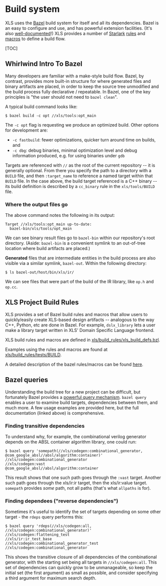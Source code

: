 # Build system

XLS uses the [Bazel](http://bazel.build) build system for itself and all its
dependencies. Bazel is an easy to configure and use, and has powerful extension
facilities. (It's also
[well-documented](https://bazel.build/start/bazel-intro)!) XLS provides a number
of [Starlark](https://bazel.build/rules/language)
[rules](https://bazel.build/rules/rules) and
[macros](https://bazel.build/rules/macros) to define a build flow.

[TOC]

## Whirlwind Intro To Bazel

Many developers are familiar with a make-style build flow. Bazel, by contrast,
provides more built-in structure for where generated files and binary artifacts
are placed, in order to keep the source tree unmodified and the build process
fully declarative / repeatable. In Bazel, one of the key principles is "the user
should not need to `bazel clean`".

A typical build command looks like:

```
$ bazel build -c opt //xls/tools:opt_main
```

The `-c opt` flag is requesting we produce an optimized build. Other options for
development are:

-   `-c fastbuild`: fewer optimizations, quicker turn around time on builds, and
-   `-c dbg`: debug binaries, minimal optimization level and debug information
    produced, e.g. for using binaries under `gdb`

Targets are referenced with `//` as the root of the current repository -- it is
generally optional. From there you specify the path to a directory with a
`BUILD` file, and then `:target_name` to reference a named target within that
`BUILD` file. In the case above, the build target referenced is a C++ binary --
its build definition is described by a `cc_binary` rule in the `xls/tools/BUILD`
file.

### Where the output files go

The above command notes the following in its output:

```
Target //xls/tools:opt_main up-to-date:
  bazel-bin/xls/tools/opt_main
```

We can see binary result files go to `bazel-bin` within our repository's root
directory. (Aside: `bazel-bin` is a convenient symlink to an out-of-tree
location where build artifacts are placed.)

**Generated** files that are intermediate entities in the build process are also
visible via a similar symlink, `bazel-out`. Within the following directory:

```
$ ls bazel-out/host/bin/xls/ir/
```

We can see files that were part of the build of the IR library, like `op.h` and
`op.cc`.

## XLS Project Build Rules

XLS provides a set of Bazel build rules and macros that allow users to
quickly/easily create XLS-based design artifacts -- analogous to the way C++,
Python, etc are done in Bazel. For example, `dslx_library` lets a user make a
library target written in XLS' Domain Specific Language frontend.

XLS build rules and macros are defined in
[xls/build_rules/xls_build_defs.bzl](https://github.com/google/xls/tree/main/xls/build_rules/xls_build_defs.bzl).

Examples using the rules and macros are found at
[xls/build_rules/tests/BUILD](https://github.com/google/xls/tree/main/xls/build_rules/tests/BUILD).

A detailed description of the bazel rules/macros can be found
[here](bazel_rules_macros.md).

## Bazel queries

Understanding the build tree for a new project can be difficult, but fortunately
Bazel provides a
[powerful query mechanism](https://bazel.build/reference/query). `bazel query`
enables a user to examine build targets, dependencies between them, and much
more. A few usage examples are provided here, but the full documentation (linked
above) is comprehensive.

### Finding transitive dependencies

To understand why, for example, the combinational verilog generator depends on
the ABSL container algorithm library, one could run:

```
$ bazel query 'somepath(//xls/codegen:combinational_generator, @com_google_absl//absl/algorithm:container)'
//xls/codegen:combinational_generator
//xls/codegen:vast
@com_google_absl//absl/algorithm:container
```

This result shows that one such path goes through the `:vast` target. Another
such path goes through the xls/ir:ir target, then the xls/ir:value target.
`somepath` provides *some* path, not all paths (that's what `allpaths` is for).

### Finding dependees ("reverse dependencies")

Sometimes it's useful to identify the set of targets depending on some other
target - the `rdeps` query performs this:

```
$ bazel query 'rdeps(//xls/codegen:all, //xls/codegen:combinational_generator)'
//xls/codegen:flattening_test
//xls/ir:ir_test_base
//xls/codegen:combinational_generator_test
//xls/codegen:combinational_generator
```

This shows the transitive closure of all dependencies of the combinational
generator, with the starting set being all targets in `//xls/codegen:all`. This
set of dependencies can quickly grow to be unmanageable, so keep the initial set
(the first argument) as small as possible, and consider specifying a third
argument for maximum search depth.
